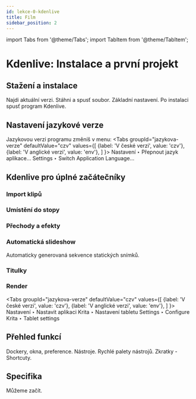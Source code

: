 ```yaml
---
id: lekce-0-kdenlive
title: Film
sidebar_position: 2
---
```

import Tabs from '@theme/Tabs';
import TabItem from '@theme/TabItem';

# Kdenlive: Instalace a první projekt

## Stažení a instalace
Najdi aktuální verzi. Stáhni a spusť soubor. Základní nastavení. Po instalaci spusť program Kdenlive.
## Nastavení jazykové verze
Jazykovou verzi programu změníš v menu:
<Tabs
  groupId="jazykova-verze"
  defaultValue="czv"
  values={[
    {label: 'V české verzi', value: 'czv'},
    {label: 'V anglické verzi', value: 'env'},
  ]
}>
<TabItem value="czv">Nastavení ‣ Přepnout jazyk aplikace...</TabItem>
<TabItem value="env">Settings ‣ Switch Application Language...</TabItem>
</Tabs>

## Kdenlive pro úplné začátečníky
### Import klipů
### Umístění do stopy
### Přechody a efekty
### Automatická slideshow
Automaticky generovaná sekvence statických snímků.
### Titulky
### Render
<Tabs
  groupId="jazykova-verze"
  defaultValue="czv"
  values={[
    {label: 'V české verzi', value: 'czv'},
    {label: 'V anglické verzi', value: 'env'},
  ]
}>
<TabItem value="czv">Nastavení ‣ Nastavit aplikaci Krita ‣ Nastavení tabletu</TabItem>
<TabItem value="env">Settings ‣ Configure Krita ‣ Tablet settings </TabItem>
</Tabs>


## Přehled funkcí
Dockery, okna, preference. Nástroje. Rychlé palety nástrojů. Zkratky - Shortcuty.
## Specifika

Můžeme začít.
